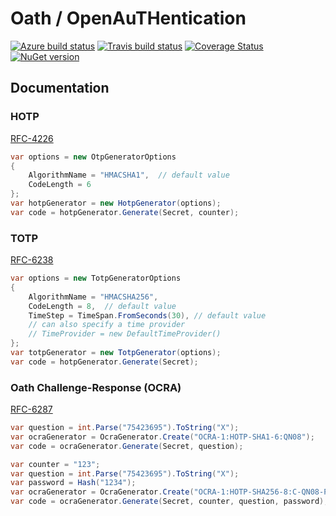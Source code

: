 # Oath / OpenAuTHentication

[![Azure build status](https://lsquared.visualstudio.com/Oath/_apis/build/status/Oath-CI)](https://lsquared.visualstudio.com/Oath/_build/latest?definitionId=5)
[![Travis build status](https://travis-ci.org/LsquaredTechnologies/Oath.svg?branch=master)](https://travis-ci.org/LsquaredTechnologies/Oath/)
[![Coverage Status](https://coveralls.io/repos/github/LsquaredTechnologies/Oath/badge.svg?branch=master)](https://coveralls.io/github/LsquaredTechnologies/Oath?branch=master)
[![NuGet version](https://buildstats.info/nuget/Lsquared.Extensions.OpenAuth)](https://www.nuget.org/packages/Lsquared.Extensions.OpenAuth)

## Documentation

### HOTP

[RFC-4226](https://tools.ietf.org/html/rfc4226)

```csharp
var options = new OtpGeneratorOptions
{
    AlgorithmName = "HMACSHA1",  // default value
    CodeLength = 6
};
var hotpGenerator = new HotpGenerator(options);
var code = hotpGenerator.Generate(Secret, counter);
```

### TOTP

[RFC-6238](https://tools.ietf.org/html/rfc6238)

```csharp
var options = new TotpGeneratorOptions
{
    AlgorithmName = "HMACSHA256",
    CodeLength = 8,  // default value
    TimeStep = TimeSpan.FromSeconds(30), // default value
    // can also specify a time provider
    // TimeProvider = new DefaultTimeProvider()
};
var totpGenerator = new TotpGenerator(options);
var code = hotpGenerator.Generate(Secret);
```

### Oath Challenge-Response (OCRA)

[RFC-6287](https://tools.ietf.org/html/rfc6287)

```csharp
var question = int.Parse("75423695").ToString("X");
var ocraGenerator = OcraGenerator.Create("OCRA-1:HOTP-SHA1-6:QN08");
var code = ocraGenerator.Generate(Secret, question);
```

```csharp
var counter = "123";
var question = int.Parse("75423695").ToString("X");
var password = Hash("1234");
var ocraGenerator = OcraGenerator.Create("OCRA-1:HOTP-SHA256-8:C-QN08-PSHA1");
var code = ocraGenerator.Generate(Secret, counter, question, password);
```

